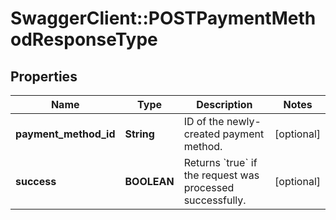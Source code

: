 # SwaggerClient::POSTPaymentMethodResponseType

## Properties
Name | Type | Description | Notes
------------ | ------------- | ------------- | -------------
**payment_method_id** | **String** | ID of the newly-created payment method.  | [optional] 
**success** | **BOOLEAN** | Returns &#x60;true&#x60; if the request was processed successfully.  | [optional] 



